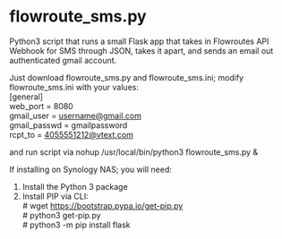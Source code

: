 # flowroute_sms.py

Python3 script that runs a small Flask app that takes in Flowroutes API Webhook for SMS through JSON, takes it apart, and sends an email out authenticated gmail account.

Just download  flowroute_sms.py and flowroute_sms.ini; modify flowroute_sms.ini with your values:\
[general]\
web_port = 8080\
gmail_user = username@gmail.com\
gmail_passwd = gmailpassword\
rcpt_to = 4055551212@vtext.com

and run script via
nohup /usr/local/bin/python3 flowroute_sms.py &

If installing on Synology NAS; you will need:
1) Install the Python 3 package
2) Install PIP via CLI:\
\# wget https://bootstrap.pypa.io/get-pip.py \
\# python3 get-pip.py \
\# python3 -m pip install flask 

